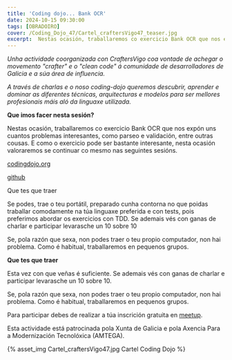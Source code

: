 ```yaml
---
title: 'Coding dojo... Bank OCR'
date: 2024-10-15 09:30:00
tags: [OBRADOIRO]
cover: /Coding_Dojo_47/Cartel_craftersVigo47_teaser.jpg
excerpt:  Nestas ocasión, traballaremos co exercicio Bank OCR que nos expón uns cuantos problemas interesantes, como parseo e validación, entre outras cousas.
---
```


<em>Unha actividade coorganizada con CraftersVigo coa vontade de achegar o movemento "crafter" e o "clean code" á comunidade de desarrolladores de Galicia e a súa área de influencia.

A través de charlas e o noso coding-dojo queremos descubrir, aprender e dominar as diferentes técnicas, arquitecturas e modelos para ser mellores profesionais máis aló da linguaxe utilizada.</em>

<strong>Que imos facer nesta sesión?</strong>

Nestas ocasión, traballaremos co exercicio Bank OCR que nos expón uns cuantos problemas interesantes, como parseo e validación, entre outras cousas. E como o exercicio pode ser bastante interesante, nesta ocasión valoraremos se continuar co mesmo nas seguintes sesións.

[codingdojo.org](https://codingdojo.org/kata/BankOCR/)

[github](https://github.com/CraftersVigo/katas/blob/main/bank-ocr/README.md)

Que tes que traer

Se podes, trae o teu portátil, preparado cunha contorna no que poidas traballar comodamente na túa linguaxe preferida e con tests, pois preferimos abordar os exercicios con TDD. Se ademais vés con ganas de charlar e participar levarasche un 10 sobre 10

Se, pola razón que sexa, non podes traer o teu propio computador, non hai problema. Como é habitual, traballaremos en pequenos grupos.

<strong>Que tes que traer</strong>

Esta vez con que veñas é suficiente. Se ademais vés con ganas de charlar e participar levarasche un 10 sobre 10.

Se, pola razón que sexa, non podes traer o teu propio computador, non hai problema. Como é habitual, traballaremos en pequenos grupos.

Para participar debes de realizar a túa inscrición gratuita en [meetup](https://www.meetup.com/es-ES/craftersvigo/events/304290120/).

Esta actividade está patrocinada pola Xunta de Galicia e pola Axencia Para a Modernización Tecnolóxica (AMTEGA).


{% asset_img Cartel_craftersVigo47.jpg Cartel Coding Dojo %}
